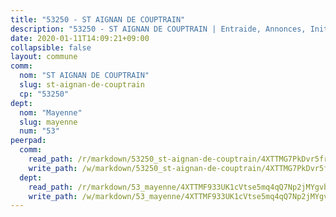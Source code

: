 ```yaml
---
title: "53250 - ST AIGNAN DE COUPTRAIN"
description: "53250 - ST AIGNAN DE COUPTRAIN | Entraide, Annonces, Initiatives"
date: 2020-01-11T14:09:21+09:00
collapsible: false
layout: commune
comm:
  nom: "ST AIGNAN DE COUPTRAIN"
  slug: st-aignan-de-couptrain
  cp: "53250"
dept:
  nom: "Mayenne"
  slug: mayenne
  num: "53"
peerpad:
  comm:
    read_path: /r/markdown/53250_st-aignan-de-couptrain/4XTTMG7PkDvr5frHJfDqxhre3WoRmvbSLTY1Rm1fxRWiDmDV9
    write_path: /w/markdown/53250_st-aignan-de-couptrain/4XTTMG7PkDvr5frHJfDqxhre3WoRmvbSLTY1Rm1fxRWiDmDV9-K3TgTkLdamQDJe2UQND6sviRuoXFEWjptwkztwmHNLXBtXZT8d9FhDpsk3WagKzpVhy1a3VSSah1nZueS8PkSda1bhgL3ViZCwuoy3Xr94YJ1kWooZnbSDRKzjzCRTKoucjE5dvF
  dept:
    read_path: /r/markdown/53_mayenne/4XTTMF933UK1cVtse5mq4qQ7Np2jMYgvbp6qouY9MWyoeWY43
    write_path: /w/markdown/53_mayenne/4XTTMF933UK1cVtse5mq4qQ7Np2jMYgvbp6qouY9MWyoeWY43-K3TgUcgqTBNoSTxPqkZ94HV7ydPjBnvnBue9tEiK9jakhdXjxdo4Br4iK1oa2CDh4yEVWX1tFyjU9wvcKRuNLDocpAE5TJXkqSv2docSVtfLpqmkB6Zf1obqgGj7oAqY4ytCV5Es
---
```


